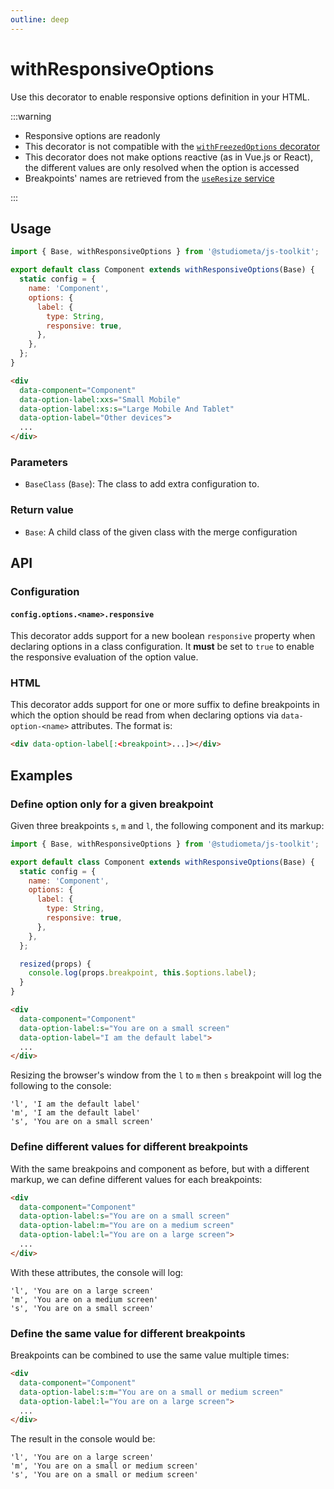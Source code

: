 ```yaml
---
outline: deep
---
```


# withResponsiveOptions

Use this decorator to enable responsive options definition in your HTML.

:::warning

- Responsive options are readonly
- This decorator is not compatible with the [`withFreezedOptions` decorator](/api/decorators/withFreezedOptions.html)
- This decorator does not make options reactive (as in Vue.js or React), the different values are only resolved when the option is accessed
- Breakpoints' names are retrieved from the [`useResize` service](/api/services/useResize.html#breakpoint)

:::

## Usage

```js {1,3,7-10} twoslash
import { Base, withResponsiveOptions } from '@studiometa/js-toolkit';

export default class Component extends withResponsiveOptions(Base) {
  static config = {
    name: 'Component',
    options: {
      label: {
        type: String,
        responsive: true,
      },
    },
  };
}
```

```html {3-4}
<div
  data-component="Component"
  data-option-label:xxs="Small Mobile"
  data-option-label:xs:s="Large Mobile And Tablet"
  data-option-label="Other devices">
  ...
</div>
```

### Parameters

- `BaseClass` (`Base`): The class to add extra configuration to.

### Return value

- `Base`: A child class of the given class with the merge configuration

## API

### Configuration

#### `config.options.<name>.responsive`

This decorator adds support for a new boolean `responsive` property when declaring options in a class configuration. It **must** be set to `true` to enable the responsive evaluation of the option value.

### HTML

This decorator adds support for one or more suffix to define breakpoints in which the option should be read from when declaring options via `data-option-<name>` attributes. The format is:

```html
<div data-option-label[:<breakpoint>...]></div>
```

## Examples

### Define option only for a given breakpoint

Given three breakpoints `s`, `m` and `l`, the following component and its markup:

```js twoslash
import { Base, withResponsiveOptions } from '@studiometa/js-toolkit';

export default class Component extends withResponsiveOptions(Base) {
  static config = {
    name: 'Component',
    options: {
      label: {
        type: String,
        responsive: true,
      },
    },
  };

  resized(props) {
    console.log(props.breakpoint, this.$options.label);
  }
}
```

```html
<div
  data-component="Component"
  data-option-label:s="You are on a small screen"
  data-option-label="I am the default label">
  ...
</div>
```

Resizing the browser's window from the `l` to `m` then `s` breakpoint will log the following to the console:

```
'l', 'I am the default label'
'm', 'I am the default label'
's', 'You are on a small screen'
```

### Define different values for different breakpoints

With the same breakpoins and component as before, but with a different markup, we can define different values for each breakpoints:

```html
<div
  data-component="Component"
  data-option-label:s="You are on a small screen"
  data-option-label:m="You are on a medium screen"
  data-option-label:l="You are on a large screen">
  ...
</div>
```

With these attributes, the console will log:

```
'l', 'You are on a large screen'
'm', 'You are on a medium screen'
's', 'You are on a small screen'
```

### Define the same value for different breakpoints

Breakpoints can be combined to use the same value multiple times:

```html {3}
<div
  data-component="Component"
  data-option-label:s:m="You are on a small or medium screen"
  data-option-label:l="You are on a large screen">
  ...
</div>
```

The result in the console would be:

```
'l', 'You are on a large screen'
'm', 'You are on a small or medium screen'
's', 'You are on a small or medium screen'
```

